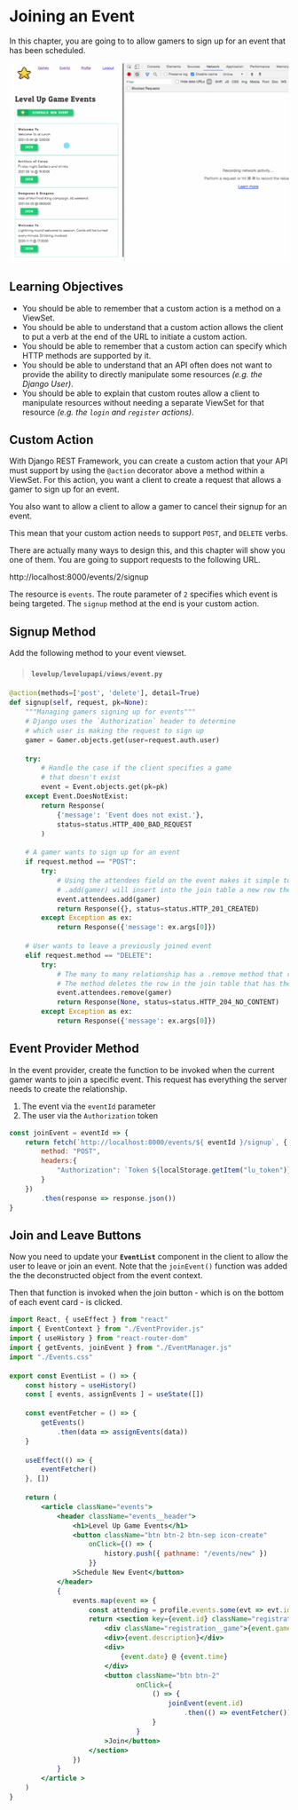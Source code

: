 # Joining an Event

In this chapter, you are going to to allow gamers to sign up for an event that has been scheduled.

![animation showing joining an event](./images/levelup-join.gif)

## Learning Objectives

* You should be able to remember that a custom action is a method on a ViewSet.
* You should be able to understand that a custom action allows the client to put a verb at the end of the URL to initiate a custom action.
* You should be able to remember that a custom action can specify which HTTP methods are supported by it.
* You should be able to understand that an API often does not want to provide the ability to directly manipulate some resources _(e.g. the Django User)_.
* You should be able to explain that custom routes allow a client to manipulate resources without needing a separate ViewSet for that resource _(e.g. the `login` and `register` actions)_.


## Custom Action

With Django REST Framework, you can create a custom action that your API must support by using the `@action` decorator above a method within a ViewSet. For this action, you want a client to create a request that allows a gamer to sign up for an event.

You also want to allow a client to allow a gamer to cancel their signup for an event.

This mean that your custom action needs to support `POST`, and `DELETE` verbs.

There are actually many ways to design this, and this chapter will show you one of them. You are going to support requests to the following URL.

http://localhost:8000/events/2/signup

The resource is `events`. The route parameter of `2` specifies which event is being targeted. The `signup` method at the end is your custom action.

## Signup Method

Add the following method to your event viewset.

> #### `levelup/levelupapi/views/event.py`

```py
@action(methods=['post', 'delete'], detail=True)
def signup(self, request, pk=None):
    """Managing gamers signing up for events"""
    # Django uses the `Authorization` header to determine
    # which user is making the request to sign up
    gamer = Gamer.objects.get(user=request.auth.user)

    try:
        # Handle the case if the client specifies a game
        # that doesn't exist
        event = Event.objects.get(pk=pk)
    except Event.DoesNotExist:
        return Response(
            {'message': 'Event does not exist.'},
            status=status.HTTP_400_BAD_REQUEST
        )

    # A gamer wants to sign up for an event
    if request.method == "POST":
        try:
            # Using the attendees field on the event makes it simple to add a gamer to the event
            # .add(gamer) will insert into the join table a new row the gamer_id and the event_id
            event.attendees.add(gamer)
            return Response({}, status=status.HTTP_201_CREATED)
        except Exception as ex:
            return Response({'message': ex.args[0]})

    # User wants to leave a previously joined event
    elif request.method == "DELETE":
        try:
            # The many to many relationship has a .remove method that removes the gamer from the attendees list
            # The method deletes the row in the join table that has the gamer_id and event_id
            event.attendees.remove(gamer)
            return Response(None, status=status.HTTP_204_NO_CONTENT)
        except Exception as ex:
            return Response({'message': ex.args[0]})
```

## Event Provider Method

In the event provider, create the function to be invoked when the current gamer wants to join a specific event. This request has everything the server needs to create the relationship.

1. The event via the `eventId` parameter
1. The user via the `Authorization` token

```js
const joinEvent = eventId => {
    return fetch(`http://localhost:8000/events/${ eventId }/signup`, {
        method: "POST",
        headers:{
            "Authorization": `Token ${localStorage.getItem("lu_token")}`
        }
    })
        .then(response => response.json())
}
```

## Join and Leave Buttons

Now you need to update your **`EventList`** component in the client to allow the user to leave or join an event. Note that the `joinEvent()` function was added the the deconstructed object from the event context.

Then that function is invoked when the join button - which is on the bottom of each event card - is clicked.

```jsx
import React, { useEffect } from "react"
import { EventContext } from "./EventProvider.js"
import { useHistory } from "react-router-dom"
import { getEvents, joinEvent } from "./EventManager.js"
import "./Events.css"

export const EventList = () => {
    const history = useHistory()
    const [ events, assignEvents ] = useState([])

    const eventFetcher = () => {
        getEvents()
            .then(data => assignEvents(data))
    }

    useEffect(() => {
        eventFetcher()
    }, [])

    return (
        <article className="events">
            <header className="events__header">
                <h1>Level Up Game Events</h1>
                <button className="btn btn-2 btn-sep icon-create"
                    onClick={() => {
                        history.push({ pathname: "/events/new" })
                    }}
                >Schedule New Event</button>
            </header>
            {
                events.map(event => {
                    const attending = profile.events.some(evt => evt.id === event.id)
                    return <section key={event.id} className="registration">
                        <div className="registration__game">{event.game.title}</div>
                        <div>{event.description}</div>
                        <div>
                            {event.date} @ {event.time}
                        </div>
                        <button className="btn btn-2"
                                onClick={
                                    () => {
                                        joinEvent(event.id)
                                            .then(() => eventFetcher())
                                    }
                                }
                        >Join</button>
                    </section>
                })
            }
        </article >
    )
}
```
